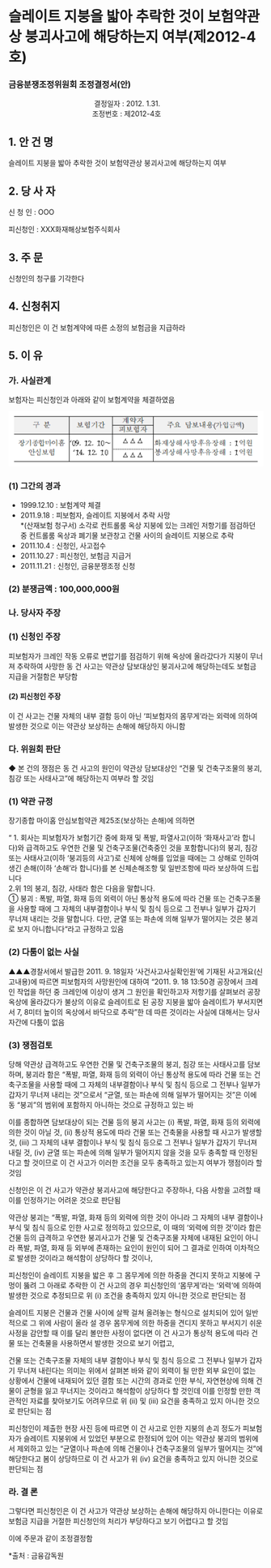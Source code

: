 # 슬레이트 지붕을 밟아 추락한 것이 보험약관상 붕괴사고에 해당하는지 여부(제2012-4호) 

### 금융분쟁조정위원회 조정결정서(안)

&nbsp;&nbsp;&nbsp;&nbsp;&nbsp;&nbsp;&nbsp;&nbsp;&nbsp;&nbsp; &nbsp;&nbsp;&nbsp;&nbsp;&nbsp;&nbsp;&nbsp;&nbsp;&nbsp;&nbsp; &nbsp;&nbsp;&nbsp;&nbsp;&nbsp;&nbsp;&nbsp;&nbsp;&nbsp;&nbsp; &nbsp;&nbsp;&nbsp;&nbsp;&nbsp;&nbsp;&nbsp;&nbsp;&nbsp;&nbsp;결정일자 : 2012. 1.31.<br>&nbsp;&nbsp;&nbsp;&nbsp;&nbsp;&nbsp;&nbsp;&nbsp;&nbsp;&nbsp; &nbsp;&nbsp;&nbsp;&nbsp;&nbsp;&nbsp;&nbsp;&nbsp;&nbsp;&nbsp; &nbsp;&nbsp;&nbsp;&nbsp;&nbsp;&nbsp;&nbsp;&nbsp;&nbsp;&nbsp; &nbsp;&nbsp;&nbsp;&nbsp;&nbsp;&nbsp;&nbsp;&nbsp;&nbsp;조정번호 : 제2012-4호

## 1. 안 건 명
슬레이트 지붕을 밟아 추락한 것이 보험약관상 붕괴사고에 해당하는지 여부 

## 2. 당 사 자 

신 청 인  : OOO

피신청인  : XXX화재해상보험주식회사

## 3. 주    문
신청인의 청구를 기각한다

## 4. 신청취지 
피신청인은 이 건 보험계약에 따른 소정의 보험금을 지급하라

##  5. 이   유 

### 가. 사실관계
 보험자는 피신청인과 아래와 같이 보험계약을 체결하였음

![alt image](https://raw.githubusercontent.com/aijinet/bodoc-claim-contents/master/contents/images/146_1.PNG)

<!--
구 분
보험기간
계약자
주요 담보내용(가입금액)
피보험자
장기종합마이홈
안심보험
‘09. 12. 10∼
‘14. 12. 10
△△△
화재상해사망후유장해 : 1억원
붕괴상해사망후유장해 : 1억원
△△△
-->
  
### (1) 그간의 경과

* 1999.12.10 : 보험계약 체결
* 2011.9.18 : 피보험자, 슬레이트 지붕에서 추락 사망  
    *(산재보험 청구서) 소각로 컨트롤룸 옥상 지붕에 있는 크레인 저항기를 점검하던 중 컨트롤룸 옥상과 폐기물 보관창고 건물 사이의 슬레이트 지붕으로 추락 
* 2011.10.4 : 신청인, 사고접수
* 2011.10.27 : 피신청인, 보험금 지급거
* 2011.11.21 : 신청인, 금융분쟁조정 신청


### (2) 분쟁금액 : 100,000,000원

### 나. 당사자 주장 

### (1) 신청인 주장 

피보험자가 크레인 작동 오류로 변압기를 점검하기 위해 옥상에 올라갔다가 지붕이 무너져 추락하여 사망한 동 건 사고는 약관상 담보대상인 붕괴사고에 해당하는데도 보험금 지급을 거절함은 부당함

#### (2) 피신청인 주장

이 건 사고는 건물 자체의 내부 결함 등이 아닌 ‘피보험자의 몸무게’라는 외력에 의하여 발생한 것으로 이는 약관상 보상하는 손해에 해당하지 아니함 

### 다. 위원회 판단

◆ 본 건의 쟁점은 동 건 사고의 원인이 약관상 담보대상인 “건물 및 건축구조물의 붕괴, 침강 또는 사태사고”에 해당하는지 여부라 할 것임

### (1) 약관 규정

장기종합 마이홈 안심보험약관 제25조(보상하는 손해)에 의하면
    
“ 1. 회사는 피보험자가 보험기간 중에 화재 및 폭발, 파열사고(이하 ‘화재사고’라 합니다)와 급격하고도 우연한 건물 및 건축구조물(건축중인 것을 포함합니다)의 붕괴, 침강 또는 사태사고(이하 ‘붕괴등의 사고’)로 신체에 상해를 입었을 때에는 그 상해로 인하여 생긴 손해(이하 ‘손해’라 합니다)를 본 신체손해조항 및 일반조항에 따라 보상하여 드립니다<br>
2.위 1의 붕괴, 침강, 사태라 함은 다음을 말합니다.<br>
① 붕괴 : 폭발, 파열, 화재 등의 외력이 아닌 통상적 용도에 따라 건물 또는 건축구조물을 사용할 때에 그 자체의 내부결함이나 부식 및 침식 등으로 그 전부나 일부가 갑자기 무너져 내리는 것을 말합니다. 다만, 균열 또는 파손에 의해 일부가 떨어지는 것은 붕괴로 보지 아니합니다“라고 규정하고 있음<br>

### (2) 다툼이 없는 사실

▲▲▲경찰서에서 발급한 2011. 9. 18일자 ‘사건사고사실확인원’에 기재된 사고개요(신고내용)에 따르면 피보험자의 사망원인에 대하여 “2011. 9. 18 13:50경 공장에서 크레인 작업을 하던 중 크레인에 이상이 생겨 그 원인을 확인하고자 저항기를 살펴보러 공장 옥상에 올라갔다가 불상의 이유로 슬레이트로 된 공장 지붕을 밟아 슬레이트가 부서지면서 7, 8미터 높이의 옥상에서 바닥으로 추락”한 데 따른 것이라는 사실에 대해서는 당사자간에 다툼이 없음

### (3) 쟁점검토  

당해 약관상 급격하고도 우연한 건물 및 건축구조물의 붕괴, 침강 또는 사태사고를 담보하며, 붕괴라 함은 “폭발, 파열, 화재 등의 외력이 아닌 통상적 용도에 따라 건물 또는 건축구조물을 사용할 때에 그 자체의 내부결함이나 부식 및 침식 등으로 그 전부나 일부가 갑자기 무너져 내리는 것”으로서 “균열, 또는 파손에 의해 일부가 떨어지는 것”은 이에 동 “붕괴”의 범위에 포함하지 아니하는 것으로 규정하고 있는 바

이를 종합하면 담보대상이 되는 건물 등의 붕괴 사고는 (ⅰ) 폭발, 파열, 화재 등의 외력에 의한 것이 아닐 것, (ⅱ) 통상적 용도에 따라 건물 또는 건축물을 사용할 때 사고가 발생할 것, (ⅲ) 그 자체의 내부 결함이나 부식 및 침식 등으로 그 전부나 일부가 갑자기 무너져 내릴 것, (ⅳ) 균열 또는 파손에 의해 일부가 떨어지지 않을 것을 모두 충족할 때 인정된다고 할 것이므로 이 건 사고가 이러한 조건을 모두 충족하고 있는지 여부가 쟁점이라 할 것임

신청인은 이 건 사고가 약관상 붕괴사고에 해당한다고 주장하나, 다음 사항을 고려할 때 이를 인정하기는 어려운 것으로 판단됨

약관상 붕괴는 “폭발, 파열, 화재 등의 외력에 의한 것이 아니라 그 자체의 내부 결함이나 부식 및 침식 등으로 인한 사고로 정의하고 있으므로, 이 때의 ‘외력에 의한 것’이라 함은 건물 등의 급격하고 우연한 붕괴사고가 건물 및 건축구조물 자체에 내재된 요인이 아니라 폭발, 파열, 화재 등 외부에 존재하는 요인이 원인이 되어 그 결과로 인하여 이차적으로 발생한 것이라고 해석함이 상당하다 할 것이나,

피신청인이 슬레이트 지붕을 밟은 후 그 몸무게에 의한 하중을 견디지 못하고 지붕에 구멍이 뚫려 그 아래로 추락한 이 건 사고의 경우 피신청인의 ‘몸무게’라는 ‘외력’에 의하여 발생한 것으로 추정되므로 위 (ⅰ) 조건을 충족하지 있지 아니한 것으로 판단되는 점

슬레이트 지붕은 건물과 건물 사이에 살짝 걸쳐 올려놓는 형식으로 설치되어 있어 일반적으로 그 위에 사람이 올라 설 경우 몸무게에 의한 하중을 견디지 못하고 부서지기 쉬운 사정을 감안할 때 이를 달리 볼만한 사정이 없다면 이 건 사고가 통상적 용도에 따라 건물 또는 건축물을 사용하면서 발생한 것으로 보기 어렵고, 

건물 또는 건축구조물 자체의 내부 결함이나 부식 및 침식 등으로 그 전부나 일부가 갑자기 무너져 내린다는 의미는 위에서 살펴본 바와 같이 외력이 될 만한 외부 요인이 없는 상황에서 건물에 내재되어 있던 결함 또는 시간의 경과로 인한 부식, 자연현상에 의해 건물이 균형을 잃고 무너지는 것이라고 해석함이 상당하다 할 것인데 이를 인정할 만한 객관적인 자료를 찾아보기도 어려우므로 위 (ⅱ) 및 (ⅲ) 요건을 충족하고 있지 아니한 것으로 판단되는 점 
   
피신청인이 제출한 현장 사진 등에 따르면 이 건 사고로 인한 지붕의 손괴 정도가 피보험자가 슬레이트 지붕위에 서 있었던 부분으로 한정되어 있어 이는 약관상 붕괴의 범위에서 제외하고 있는 “균열이나 파손에 의해 건물이나 건축구조물의 일부가 떨어지는 것”에 해당한다고 봄이 상당하므로 이 건 사고가 위 (ⅳ) 요건을 충족하고 있지 아니한 것으로 판단되는 점


### 라. 결 론   

그렇다면 피신청인은 이 건 사고가 약관상 보상하는 손해에 해당하지 아니한다는 이유로 보험금 지급을 거절한 피신청인의 처리가 부당하다고 보기 어렵다고 할 것임

이에 주문과 같이 조정결정함 

*출처 : 금융감독원

